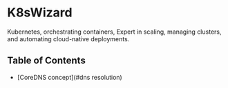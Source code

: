 # K8sWizard
Kubernetes, orchestrating containers, Expert in scaling, managing clusters, and automating cloud-native deployments.

## Table of Contents

- [CoreDNS concept](#dns resolution)
